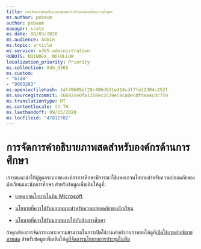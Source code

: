```yaml
---
title: การจัดการคำอธิบายภาพสดสำหรับองค์กรด้านการศึกษา
ms.author: pebaum
author: pebaum
manager: scotv
ms.date: 08/03/2020
ms.audience: Admin
ms.topic: article
ms.service: o365-administration
ROBOTS: NOINDEX, NOFOLLOW
localization_priority: Priority
ms.collection: Adm_O365
ms.custom:
- "6140"
- "9003263"
ms.openlocfilehash: 1df49b09ef29c486d831e414cdf7fe22384c252f
ms.sourcegitcommit: c6692ce0fa1358ec3529e59ca0ecdfdea4cdc759
ms.translationtype: MT
ms.contentlocale: th-TH
ms.lasthandoff: 09/15/2020
ms.locfileid: "47812782"
---
```

# <a name="managing-live-captions-for-education-organizations"></a>การจัดการคำอธิบายภาพสดสำหรับองค์กรด้านการศึกษา

เราขอแนะนำให้ผู้ดูแลระบบขององค์กรการศึกษาพิจารณาใช้แพคเกจนโยบายสำหรับความปลอดภัยของนักเรียนและนักการศึกษา สำหรับข้อมูลเพิ่มเติมให้ดูที่:  

- [แพคเกจนโยบายในทีม Microsoft](https://docs.microsoft.com/microsoftteams/policy-packages-edu#policy-packages-in-microsoft-teams)  
    
- [นโยบายที่ควรได้รับมอบหมายสำหรับความปลอดภัยของนักเรียน](https://docs.microsoft.com/microsoftteams/policy-packages-edu#policies-that-should-be-assigned-for-student-safety)

- [นโยบายที่ควรได้รับมอบหมายให้กับนักการศึกษา](https://docs.microsoft.com/microsoftteams/policy-packages-edu#policies-that-should-be-assigned-for-educators)

ถ้าคุณต้องการจัดการเฉพาะความสามารถในการเปิดใช้งานคำอธิบายภาพสดให้ดูที่[เปิดใช้งานคำอธิบายภาพสด](https://docs.microsoft.com/microsoftteams/meeting-policies-in-teams#enable-live-captions) สำหรับข้อมูลเพิ่มเติมให้ดู[ที่จัดการนโยบายการประชุมในทีม](https://docs.microsoft.com/microsoftteams/meeting-policies-in-teams)